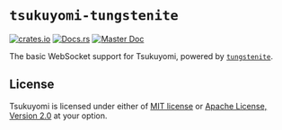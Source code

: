 # `tsukuyomi-tungstenite`

[![crates.io][crates-io-badge]][crates-io]
[![Docs.rs][docs-rs-badge]][docs-rs]
[![Master Doc][master-doc-badge]][master-doc]

The basic WebSocket support for Tsukuyomi, powered by [`tungstenite`].

## License
Tsukuyomi is licensed under either of [MIT license](../LICENSE-MIT) or [Apache License, Version 2.0](../LICENSE-APACHE) at your option.

<!-- links -->

[crates-io-badge]: https://img.shields.io/crates/v/tsukuyomi-tungstenite.svg
[crates-io]: https://crates.io/crates/tsukuyomi-tungstenite
[docs-rs-badge]: https://docs.rs/tsukuyomi-tungstenite/badge.svg
[docs-rs]: https://docs.rs/tsukuyomi-tungstenite
[master-doc-badge]: https://img.shields.io/badge/doc-master-blue.svg
[master-doc]: https://tsukuyomi-rs.github.io/tsukuyomi/tsukuyomi_tungstenite

[`tungstenite`]: https://github.com/snapview/tungstenite-rs
